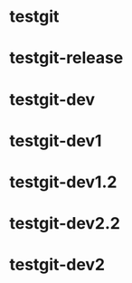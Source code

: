 # testgit
# testgit-release
# testgit-dev
# testgit-dev1
# testgit-dev1.2
# testgit-dev2.2
# testgit-dev2
